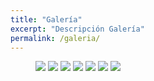 ```yaml
---
title: "Galería"
excerpt: "Descripción Galería"
permalink: /galeria/
---
```


<figure class="half">
  <a href="{{ site.baseurl }}/assets/images/flamenco-chileno.jpg"><img src="{{ site.baseurl }}/assets/images/flamenco-chileno.jpg"></a>
  <a href="{{ site.baseurl }}/assets/images/flamenco-chileno.jpg"><img src="{{ site.baseurl }}/assets/images/flamenco-chileno.jpg"></a>
  <a href="{{ site.baseurl }}/assets/images/flamenco-chileno.jpg"><img src="{{ site.baseurl }}/assets/images/flamenco-chileno.jpg"></a>
  <a href="{{ site.baseurl }}/assets/images/flamenco-chileno.jpg"><img src="{{ site.baseurl }}/assets/images/flamenco-chileno.jpg"></a>
  <a href="{{ site.baseurl }}/assets/images/flamenco-chileno.jpg"><img src="{{ site.baseurl }}/assets/images/flamenco-chileno.jpg"></a>
  <a href="{{ site.baseurl }}/assets/images/flamenco-chileno.jpg"><img src="{{ site.baseurl }}/assets/images/flamenco-chileno.jpg"></a>
  <a href="{{ site.baseurl }}/assets/images/flamenco-chileno.jpg"><img src="{{ site.baseurl }}/assets/images/flamenco-chileno.jpg"></a>
</figure>
